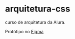 # arquitetura-css
curso de arquitetura da Alura. 

Protótipo no [Figma](https://www.figma.com/file/0gMF5BPgplPYqQA6Om1T1sk9/alura-bootstrap)
